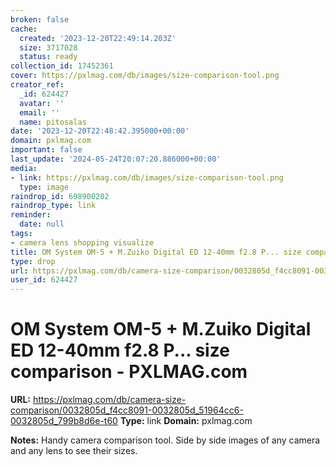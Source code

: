 ```yaml
---
broken: false
cache:
  created: '2023-12-20T22:49:14.203Z'
  size: 3717028
  status: ready
collection_id: 17452361
cover: https://pxlmag.com/db/images/size-comparison-tool.png
creator_ref:
  _id: 624427
  avatar: ''
  email: ''
  name: pitosalas
date: '2023-12-20T22:48:42.395000+00:00'
domain: pxlmag.com
important: false
last_update: '2024-05-24T20:07:20.886000+00:00'
media:
- link: https://pxlmag.com/db/images/size-comparison-tool.png
  type: image
raindrop_id: 698900202
raindrop_type: link
reminder:
  date: null
tags:
- camera lens shopping visualize
title: OM System OM-5 + M.Zuiko Digital ED 12-40mm f2.8 P... size comparison - PXLMAG.com
type: drop
url: https://pxlmag.com/db/camera-size-comparison/0032805d_f4cc8091-0032805d_51964cc6-0032805d_799b8d6e-t60
user_id: 624427
---
```


# OM System OM-5 + M.Zuiko Digital ED 12-40mm f2.8 P... size comparison - PXLMAG.com

**URL:** https://pxlmag.com/db/camera-size-comparison/0032805d_f4cc8091-0032805d_51964cc6-0032805d_799b8d6e-t60
**Type:** link
**Domain:** pxlmag.com

**Notes:**
Handy camera comparison tool. Side by side images of any camera and any lens to see their sizes.
